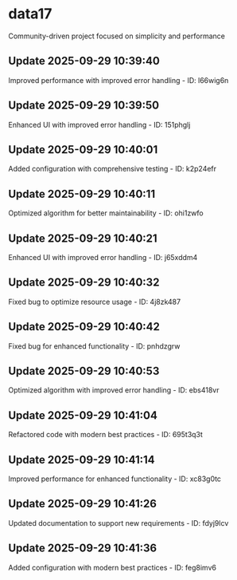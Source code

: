 # data17
Community-driven project focused on simplicity and performance

## Update 2025-09-29 10:39:40
Improved performance with improved error handling - ID: l66wig6n


## Update 2025-09-29 10:39:50
Enhanced UI with improved error handling - ID: 151phglj


## Update 2025-09-29 10:40:01
Added configuration with comprehensive testing - ID: k2p24efr


## Update 2025-09-29 10:40:11
Optimized algorithm for better maintainability - ID: ohi1zwfo


## Update 2025-09-29 10:40:21
Enhanced UI with improved error handling - ID: j65xddm4


## Update 2025-09-29 10:40:32
Fixed bug to optimize resource usage - ID: 4j8zk487


## Update 2025-09-29 10:40:42
Fixed bug for enhanced functionality - ID: pnhdzgrw


## Update 2025-09-29 10:40:53
Optimized algorithm with improved error handling - ID: ebs418vr


## Update 2025-09-29 10:41:04
Refactored code with modern best practices - ID: 695t3q3t


## Update 2025-09-29 10:41:14
Improved performance for enhanced functionality - ID: xc83g0tc


## Update 2025-09-29 10:41:26
Updated documentation to support new requirements - ID: fdyj9lcv


## Update 2025-09-29 10:41:36
Added configuration with modern best practices - ID: feg8imv6

